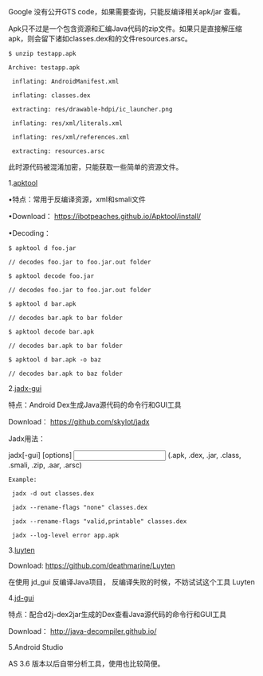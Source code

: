    Google 没有公开GTS code，如果需要查询，只能反编译相关apk/jar 查看。

   Apk只不过是一个包含资源和汇编Java代码的zip文件。如果只是直接解压缩apk，则会留下诸如classes.dex和的文件resources.arsc。

```shell
$ unzip testapp.apk

Archive: testapp.apk

 inflating: AndroidManifest.xml

 inflating: classes.dex

 extracting: res/drawable-hdpi/ic_launcher.png

 inflating: res/xml/literals.xml

 inflating: res/xml/references.xml

 extracting: resources.arsc
```

此时源代码被混淆加密，只能获取一些简单的资源文件。

1.[apktool](https://ibotpeaches.github.io/Apktool/install/)

•特点：常用于反编译资源，xml和smali文件

•Download： [https://](https://ibotpeaches.github.io/Apktool/install/)[ibotpeaches.github.io](https://ibotpeaches.github.io/Apktool/install/)[/](https://ibotpeaches.github.io/Apktool/install/)[Apktool](https://ibotpeaches.github.io/Apktool/install/)[/install/](https://ibotpeaches.github.io/Apktool/install/)

•Decoding：

```shell
$ apktool d foo.jar

// decodes foo.jar to foo.jar.out folder

$ apktool decode foo.jar

// decodes foo.jar to foo.jar.out folder

$ apktool d bar.apk

// decodes bar.apk to bar folder

$ apktool decode bar.apk

// decodes bar.apk to bar folder

$ apktool d bar.apk -o baz

// decodes bar.apk to baz folder
```

2.[jadx-gui](https://github.com/skylot/jadx)

特点：Android Dex生成Java源代码的命令行和GUI工具

Download： [https://](https://github.com/skylot/jadx)[github.com](https://github.com/skylot/jadx)[/](https://github.com/skylot/jadx)[skylot](https://github.com/skylot/jadx)[/](https://github.com/skylot/jadx)[jadx](https://github.com/skylot/jadx)

Jadx用法：

jadx[-gui] [options] <input file> (.apk, .dex, .jar, .class, .smali, .zip, .aar, .arsc)

```shell
Example:

 jadx -d out classes.dex

 jadx --rename-flags "none" classes.dex

 jadx --rename-flags "valid,printable" classes.dex

 jadx --log-level error app.apk
```



3.[luyten](https://github.com/deathmarine/Luyten/releases/tag/v0.5.4_Rebuilt_with_Latest_depenencies)

Download: [https](https://github.com/deathmarine/Luyten)[://](https://github.com/deathmarine/Luyten)[github.com](https://github.com/deathmarine/Luyten)[/](https://github.com/deathmarine/Luyten)[deathmarine](https://github.com/deathmarine/Luyten)[/](https://github.com/deathmarine/Luyten)[Luyten](https://github.com/deathmarine/Luyten)

在使用 jd_gui 反编译Java项目， 反编译失败的时候，不妨试试这个工具 Luyten

4.[jd-gui](http://java-decompiler.github.io/)

特点：配合d2j-dex2jar生成的Dex查看Java源代码的命令行和GUI工具

Download： [http://java-](http://java-decompiler.github.io/)[decompiler.github.io](http://java-decompiler.github.io/)[/](http://java-decompiler.github.io/)

5.Android Studio

AS 3.6 版本以后自带分析工具，使用也比较简便。
